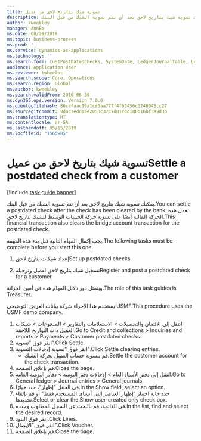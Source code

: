 ```yaml
---
title: تسوية شيك بتاريخ لاحق من عميل
description: يمكنك تسوية شيك بتاريخ لاحق بعد أن تتم تسوية الشيك من قبل البنك.
author: kweekley
manager: AnnBe
ms.date: 08/29/2018
ms.topic: business-process
ms.prod: ''
ms.service: dynamics-ax-applications
ms.technology: ''
ms.search.form: CustPostDatedChecks, SystemDate, LedgerJournalTable, LedgerJournalTransDaily, LedgerTransVoucher
audience: Application User
ms.reviewer: twheeloc
ms.search.scope: Core, Operations
ms.search.region: Global
ms.author: kweekley
ms.search.validFrom: 2016-06-30
ms.dyn365.ops.version: Version 7.0.0
ms.openlocfilehash: 86cefaac99a1ce5aa777f4f62456c3248045cc27
ms.sourcegitcommit: 9d4c7edd0ae2053c37c7d81cdd180b16bf3a9d3b
ms.translationtype: HT
ms.contentlocale: ar-SA
ms.lasthandoff: 05/15/2019
ms.locfileid: "1565985"
---
```

# <a name="settle-a-postdated-check-from-a-customer"></a><span data-ttu-id="48c52-103">تسوية شيك بتاريخ لاحق من عميل</span><span class="sxs-lookup"><span data-stu-id="48c52-103">Settle a postdated check from a customer</span></span>

[!include [task guide banner](../../includes/task-guide-banner.md)]

<span data-ttu-id="48c52-104">يمكنك تسوية شيك بتاريخ لاحق بعد أن تتم تسوية الشيك من قبل البنك.</span><span class="sxs-lookup"><span data-stu-id="48c52-104">You can settle a postdated check after the check has been cleared by the bank.</span></span> <span data-ttu-id="48c52-105">تعمل هذه الحركة المالية أيضًا على تسوية حركة الحساب الوسيط للشيك بتاريخ لاحق.</span><span class="sxs-lookup"><span data-stu-id="48c52-105">This financial transaction also clears the bridge account transaction for the postdated check.</span></span> 

<span data-ttu-id="48c52-106">يجب إكمال المهام التالية قبل بدء هذه المهمة.</span><span class="sxs-lookup"><span data-stu-id="48c52-106">The following tasks must be complete before you start this one.</span></span>

1) <span data-ttu-id="48c52-107">إعداد شيكات بتاريخ لاحق</span><span class="sxs-lookup"><span data-stu-id="48c52-107">Set up postdated checks</span></span>

2) <span data-ttu-id="48c52-108">تسجيل شيك بتاريخ لاحق لعميل وترحيله</span><span class="sxs-lookup"><span data-stu-id="48c52-108">Register and post a postdated check for a customer</span></span> 



<span data-ttu-id="48c52-109">ويتمثل دور دلائل المهام هذه في أمين الخزانة.</span><span class="sxs-lookup"><span data-stu-id="48c52-109">The role of this task guides is Treasurer.</span></span>



<span data-ttu-id="48c52-110">يستخدم هذا الإجراء شركة بيانات العرض التوضيحي USMF.</span><span class="sxs-lookup"><span data-stu-id="48c52-110">This procedure uses the USMF demo company.</span></span>

1. <span data-ttu-id="48c52-111">انتقل إلى الائتمان والتحصيلات > الاستعلامات والتقارير > المدفوعات > شيكات العميل ذات التواريخ اللاحقة.</span><span class="sxs-lookup"><span data-stu-id="48c52-111">Go to Credit and collections > Inquiries and reports > Payments > Customer postdated checks.</span></span>
2. <span data-ttu-id="48c52-112">انقر فوق "تسوية".</span><span class="sxs-lookup"><span data-stu-id="48c52-112">Click Settle.</span></span>
3. <span data-ttu-id="48c52-113">انقر فوق "تسوية إدخالات التسوية".</span><span class="sxs-lookup"><span data-stu-id="48c52-113">Click Settle clearing entries.</span></span>
    * <span data-ttu-id="48c52-114">قم بتسوية حساب العميل لحركة الشيك.</span><span class="sxs-lookup"><span data-stu-id="48c52-114">Settle the customer account for the check transaction.</span></span>  
4. <span data-ttu-id="48c52-115">قم بإغلاق الصفحة.</span><span class="sxs-lookup"><span data-stu-id="48c52-115">Close the page.</span></span>
5. <span data-ttu-id="48c52-116">انتقل إلى دفتر الأستاذ العام > إدخالات دفتر اليومية > دفاتر اليومية العامة‬.</span><span class="sxs-lookup"><span data-stu-id="48c52-116">Go to General ledger > Journal entries > General journals.</span></span>
6. <span data-ttu-id="48c52-117">في الحقل "إظهار"، حدد خيارًا.</span><span class="sxs-lookup"><span data-stu-id="48c52-117">In the Show field, select an option.</span></span>
7. <span data-ttu-id="48c52-118">حدد خانة اختيار "إظهار العناصر التي أنشاها المستخدم فقط" أو قم بإلغاء تحديدها.</span><span class="sxs-lookup"><span data-stu-id="48c52-118">Select or clear the Show user-created only check box.</span></span>
8. <span data-ttu-id="48c52-119">في القائمة، قم بالبحث عن السجل المطلوب وحدده.</span><span class="sxs-lookup"><span data-stu-id="48c52-119">In the list, find and select the desired record.</span></span>
9. <span data-ttu-id="48c52-120">انقر فوق البنود.</span><span class="sxs-lookup"><span data-stu-id="48c52-120">Click Lines.</span></span>
10. <span data-ttu-id="48c52-121">انقر فوق "الإيصال".</span><span class="sxs-lookup"><span data-stu-id="48c52-121">Click Voucher.</span></span>
11. <span data-ttu-id="48c52-122">قم بإغلاق الصفحة.</span><span class="sxs-lookup"><span data-stu-id="48c52-122">Close the page.</span></span>

